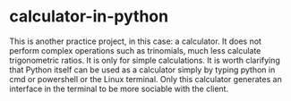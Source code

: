 # calculator-in-python

This is another practice project, in this case: a calculator. It does not perform complex operations such as trinomials, much less calculate trigonometric ratios. It is only for simple calculations.
It is worth clarifying that Python itself can be used as a calculator simply by typing python in cmd or powershell or the Linux terminal. Only this calculator generates an interface in the terminal to be more sociable with the client.
